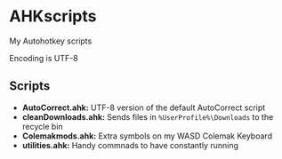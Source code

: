 # AHKscripts
 My Autohotkey scripts

Encoding is UTF-8

## Scripts
- **AutoCorrect.ahk:** UTF-8 version of the default AutoCorrect script
- **cleanDownloads.ahk:** Sends files in `%UserProfile%\Downloads` to the recycle bin
- **Colemakmods.ahk:** Extra symbols on my WASD Colemak Keyboard
- **utilities.ahk:** Handy commnads to have constantly running